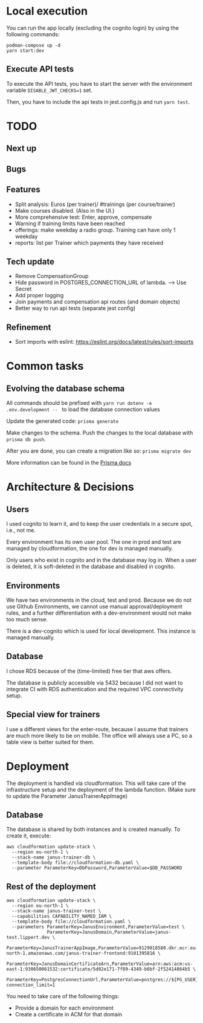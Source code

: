 # Local execution
You can run the app locally (excluding the cognito login) by using the following commands:

```shell
podman-compose up -d
yarn start:dev
```

## Execute API tests
To execute the API tests, you have to start the server with the environment variable
`DISABLE_JWT_CHECKS=1` set.

Then, you have to include the api tests in jest.config.js and run `yarn test`.

# TODO

## Next up

## Bugs

## Features
* Split analysis: Euros (per trainer)/ #trainings (per course/trainer)
* Make courses disabled. (Also in the UI.)
* More comprehensive test: Enter, approve, compensate
* Warning if training limits have been reached
* offerings: make weekday a radio group. Training can have only 1 weekday 
* reports: list per Trainer which payments they have received

## Tech update
* Remove CompensationGroup
* Hide password in POSTGRES_CONNECTION_URL of lambda. --> Use Secret
* Add proper logging
* Join payments and compensation api routes (and domain objects)
* Better way to run api tests (separate jest config)

## Refinement
* Sort imports with eslint: https://eslint.org/docs/latest/rules/sort-imports

# Common tasks

## Evolving the database schema
All commands should be prefixed with `yarn run dotenv -e .env.development -- ` to load the database connection values

Update the generated code: `prisma generate`

Make changes to the schema. Push the changes to the local database with `prisma db push`.

After you are done, you can create a migration like so: `prisma migrate dev`

More information can be found in the [Prisma docs](https://www.prisma.io/docs/orm/prisma-migrate/workflows/prototyping-your-schema) 

# Architecture & Decisions

## Users
I used cognito to learn it, and to keep the user credentials in a secure spot, i.e., not me.

Every environment has its own user pool. The one in prod and test are managed by cloudformation, the one for dev
is managed manually.

Only users who exist in cognito and in the database may log in. When a user is deleted, it is soft-deleted in the
database and disabled in cognito.

## Environments
We have two environments in the cloud, test and prod. Because we do not use Github Environments, we cannot use manual
approval/deployment rules, and a further differentiation with a dev-environment would not make too much sense.

There is a dev-cognito which is used for local development. This instance is managed manually.

## Database
I chose RDS because of the (time-limited) free tier that aws offers.

The database is publicly accessible via 5432 because I did not want to integrate CI with RDS authentication and
the required VPC connectivity setup.

## Special view for trainers
I use a different views for the enter-route, because I assume that trainers are much more likely to be on mobile.
The office will always use a PC, so a table view is better suited for them.

# Deployment
The deployment is handled via cloudformation. This will take care of the infrastructure setup and the deployment
of the lambda function. (Make sure to update the Parameter JanusTrainerAppImage)

## Database
The database is shared by both instances and is created manually. To create it, execute:
```shell
aws cloudformation update-stack \
  --region eu-north-1 \
  --stack-name janus-trainer-db \
  --template-body file://cloudformation-db.yaml \
  --parameter ParameterKey=DbPassword,ParameterValue=$DB_PASSWORD
```

## Rest of the deployment

```shell
aws cloudformation update-stack \
  --region eu-north-1 \
  --stack-name janus-trainer-test \
  --capabilities CAPABILITY_NAMED_IAM \
  --template-body file://cloudformation.yaml \
  --parameters ParameterKey=JanusEnvironment,ParameterValue=test \
               ParameterKey=JanusDomain,ParameterValue=janus-test.lippert.dev \
               ParameterKey=JanusTrainerAppImage,ParameterValue=9129018580.dkr.ecr.eu-north-1.amazonaws.com/janus-trainer-frontend:9101395816 \
               ParameterKey=JanusDomainCertificateArn,ParameterValue=arn:aws:acm:us-east-1:930650061532:certificate/5d02e171-7f89-4349-b6bf-2f52414864b5 \
               ParameterKey=PostgresConnectionUrl,ParameterValue=postgres://${PG_USER}:${PG_PASSWORD}@${PG_HOST}/bwquglhx\?connection_limit=1
```

You need to take care of the following things:
* Provide a domain for each environment
* Create a certificate in ACM for that domain
